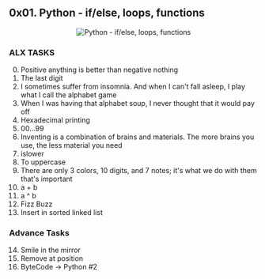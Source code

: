 ## 0x01. Python - if/else, loops, functions

<p align="center"><img src="https://s3.amazonaws.com/intranet-projects-files/holbertonschool-higher-level_programming+/233/code.png" alt="Python - if/else, loops, functions" /></p>

### ALX TASKS
0. Positive anything is better than negative nothing
1. The last digit
2. I sometimes suffer from insomnia. And when I can't fall asleep, I play what I call the alphabet game
3. When I was having that alphabet soup, I never thought that it would pay off
4. Hexadecimal printing
5. 00...99
6. Inventing is a combination of brains and materials. The more brains you use, the less material you need
7. islower
8. To uppercase
9. There are only 3 colors, 10 digits, and 7 notes; it's what we do with them that's important
10. a + b
11. a ^ b
12. Fizz Buzz
13. Insert in sorted linked list

### Advance Tasks
14. Smile in the mirror
15. Remove at position
16. ByteCode -> Python #2
